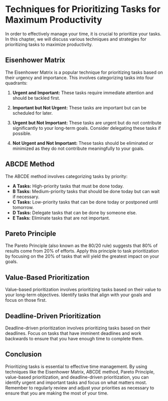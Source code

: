 Techniques for Prioritizing Tasks for Maximum Productivity
========================================================================================================

In order to effectively manage your time, it is crucial to prioritize your tasks. In this chapter, we will discuss various techniques and strategies for prioritizing tasks to maximize productivity.

Eisenhower Matrix
-----------------

The Eisenhower Matrix is a popular technique for prioritizing tasks based on their urgency and importance. This involves categorizing tasks into four quadrants:

1. **Urgent and Important:** These tasks require immediate attention and should be tackled first.

2. **Important but Not Urgent:** These tasks are important but can be scheduled for later.

3. **Urgent but Not Important:** These tasks are urgent but do not contribute significantly to your long-term goals. Consider delegating these tasks if possible.

4. **Not Urgent and Not Important:** These tasks should be eliminated or minimized as they do not contribute meaningfully to your goals.

ABCDE Method
------------

The ABCDE method involves categorizing tasks by priority:

* **A Tasks:** High-priority tasks that must be done today.
* **B Tasks:** Medium-priority tasks that should be done today but can wait if necessary.
* **C Tasks:** Low-priority tasks that can be done today or postponed until tomorrow.
* **D Tasks:** Delegate tasks that can be done by someone else.
* **E Tasks:** Eliminate tasks that are not important.

Pareto Principle
----------------

The Pareto Principle (also known as the 80/20 rule) suggests that 80% of results come from 20% of efforts. Apply this principle to task prioritization by focusing on the 20% of tasks that will yield the greatest impact on your goals.

Value-Based Prioritization
--------------------------

Value-based prioritization involves prioritizing tasks based on their value to your long-term objectives. Identify tasks that align with your goals and focus on those first.

Deadline-Driven Prioritization
------------------------------

Deadline-driven prioritization involves prioritizing tasks based on their deadlines. Focus on tasks that have imminent deadlines and work backwards to ensure that you have enough time to complete them.

Conclusion
----------

Prioritizing tasks is essential to effective time management. By using techniques like the Eisenhower Matrix, ABCDE method, Pareto Principle, value-based prioritization, and deadline-driven prioritization, you can identify urgent and important tasks and focus on what matters most. Remember to regularly review and adjust your priorities as necessary to ensure that you are making the most of your time.


